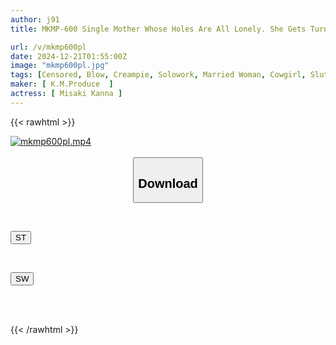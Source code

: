 ```yaml
---
author: j91
title: MKMP-600 Single Mother Whose Holes Are All Lonely. She Gets Turned On By The Man Who Treated Her Kindly For The First Time In A While, And The Sight Of Her Greedily Milking Him Leaves Her Dripping With Semen From Above And Below. Kanna Misaki

url: /v/mkmp600pl
date: 2024-12-21T01:55:00Z
image: "mkmp600pl.jpg"
tags: [Censored, Blow, Creampie, Solowork, Married Woman, Cowgirl, Slut	]
maker: [ K.M.Produce  ]
actress: [ Misaki Kanna ]
---
```



{{< rawhtml >}}

<div class="video" data-videoid="yo2v7ajZvkI1Ywl">
    <a href="javascript:;">
        <img src="/v/mkmp600pl/mkmp600pl.jpg" width="WIDTH" height="HEIGHT" alt="mkmp600pl.mp4" loading="lazy">
    </a>
</div>

<script type="text/javascript" src="https://j91.asia/asset/on-demand-st.js"></script>

<br>
  <link rel="stylesheet" href="https://j91.asia/asset/bs5.css">
  
  <center>
  <button class="btn btn-primary" type="button" data-bs-toggle="collapse" data-bs-target=".multi-collapse" aria-expanded="false" aria-controls="multiCollapseExample1 multiCollapseExample2"><h2>Download</h2></button></center>
</p>
<div class="row">
  <div class="col">
    <div class="collapse multi-collapse" id="multiCollapseExample1">
      <div class="card card-body">
	      	      <br>
<div class="buttons">  
<p><a href="/v/mkmp600pl/st.html" target="_blank"><button class="btn-hover color-3"><i class="fa fa-download"></i> ST</button></a></p></div>
    </div>
  </div>
</div>
  <div class="col">
    <div class="collapse multi-collapse" id="multiCollapseExample2">
      <div class="card card-body">
	      <br>
<div class="buttons">
<p><a href="/v/mkmp600pl/sw.html" target="_blank"><button class="btn-hover color-2"><i class="fa fa-download"></i> SW</button></a></p></div>
<br><br>
      </div>
    </div>
  </div>
</div>

{{< /rawhtml >}}